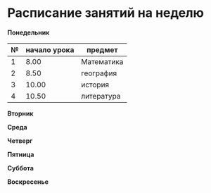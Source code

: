 # Расписание занятий на неделю

**Понедельник**

| №| начало урока| предмет|
|---|---|---|
|1|8.00|Математика|
|2|8.50|география|
|3|10.00|история|
|4|10.50|литература|



**Вторник**

**Среда**

**Четверг**

**Пятница**

**Суббота**

**Воскресенье**